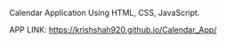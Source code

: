 Calendar Application
Using HTML, CSS, JavaScript.

APP LINK: https://krishshah920.github.io/Calendar_App/
